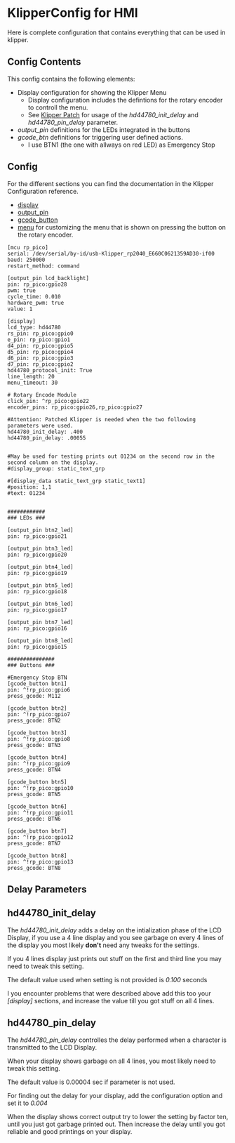 KlipperConfig for HMI
=====================

Here is complete configuration that contains everything that can be used in klipper.

Config Contents
---------------

This config contains the following elements:
* Display configuration for showing the Klipper Menu
  * Display configuration includes the defintions for the rotary encoder to controll the menu.
  * See [Klipper Patch](klipper_patches.md) for usage of the _hd44780_init_delay_ and _hd44780_pin_delay_ parameter.
* _output_pin_ definitions for the LEDs integrated in the buttons
* _gcode_btn_ definitions  for triggering user defined actions.
  * I use BTN1 (the one with allways on red LED) as Emergency Stop

Config
------
For the different sections you can find the documentation in the Klipper Configuration reference.
* [display](https://www.klipper3d.org/Config_Reference.html#display)
* [output_pin](https://www.klipper3d.org/Config_Reference.html#output_pin)
* [gcode_button](https://www.klipper3d.org/Config_Reference.html#gcode_button)
* [menu](https://www.klipper3d.org/Config_Reference.html#menu) for customizing the menu that is shown on pressing the button on the rotary encoder.

```
[mcu rp_pico]
serial: /dev/serial/by-id/usb-Klipper_rp2040_E660C0621359AD30-if00
baud: 250000
restart_method: command

[output_pin lcd_backlight]
pin: rp_pico:gpio28
pwm: true
cycle_time: 0.010
hardware_pwm: true
value: 1

[display]
lcd_type: hd44780
rs_pin: rp_pico:gpio0
e_pin: rp_pico:gpio1
d4_pin: rp_pico:gpio5
d5_pin: rp_pico:gpio4
d6_pin: rp_pico:gpio3
d7_pin: rp_pico:gpio2
hd44780_protocol_init: True
line_length: 20
menu_timeout: 30

# Rotary Encode Module
click_pin: ^rp_pico:gpio22
encoder_pins: rp_pico:gpio26,rp_pico:gpio27

#Attention: Patched Klipper is needed when the two following parameters were used.
hd44780_init_delay: .400
hd44780_pin_delay: .00055


#May be used for testing prints out 01234 on the second row in the second column on the display.
#display_group: static_text_grp

#[display_data static_text_grp static_text1]
#position: 1,1
#text: 01234


############
### LEDs ###

[output_pin btn2_led]
pin: rp_pico:gpio21

[output_pin btn3_led]
pin: rp_pico:gpio20

[output_pin btn4_led]
pin: rp_pico:gpio19

[output_pin btn5_led]
pin: rp_pico:gpio18

[output_pin btn6_led]
pin: rp_pico:gpio17

[output_pin btn7_led]
pin: rp_pico:gpio16

[output_pin btn8_led]
pin: rp_pico:gpio15

###############
### Buttons ###

#Emergency Stop BTN
[gcode_button btn1]
pin: ^!rp_pico:gpio6
press_gcode: M112

[gcode_button btn2]
pin: ^!rp_pico:gpio7
press_gcode: BTN2

[gcode_button btn3]
pin: ^!rp_pico:gpio8
press_gcode: BTN3

[gcode_button btn4]
pin: ^!rp_pico:gpio9
press_gcode: BTN4

[gcode_button btn5]
pin: ^!rp_pico:gpio10
press_gcode: BTN5

[gcode_button btn6]
pin: ^!rp_pico:gpio11
press_gcode: BTN6

[gcode_button btn7]
pin: ^!rp_pico:gpio12
press_gcode: BTN7

[gcode_button btn8]
pin: ^!rp_pico:gpio13
press_gcode: BTN8
```

Delay Parameters
----------------

hd44780_init_delay
------------------
The _hd44780_init_delay_ adds a delay on the intialization phase of the LCD Display, if you use a 4 line display and you see garbage on every 4 lines of the display you most likely **don't** need any tweaks for the settings.

If you 4 lines display just prints out stuff on the first and third line you may need to tweak this setting.

The default value used when setting is not provided is _0.100_ seconds

I you encounter problems that were described above add this too your _[display]_ sections, and increase the value till you got stuff on all 4 lines.


hd44780_pin_delay
-----------------
The _hd44780_pin_delay_ controlles the delay performed when a character is transmitted to the LCD Display.

When your display shows garbage on all 4 lines, you most likely need to tweak this setting.

The default value is 0.00004 sec if parameter is not used.

For finding out the delay for your display, add the configuration option and set it to _0.004_

When the display shows correct output try to lower the setting by factor ten, until you just got garbage printed out. Then increase the delay until you got reliable and good printings on your display.


